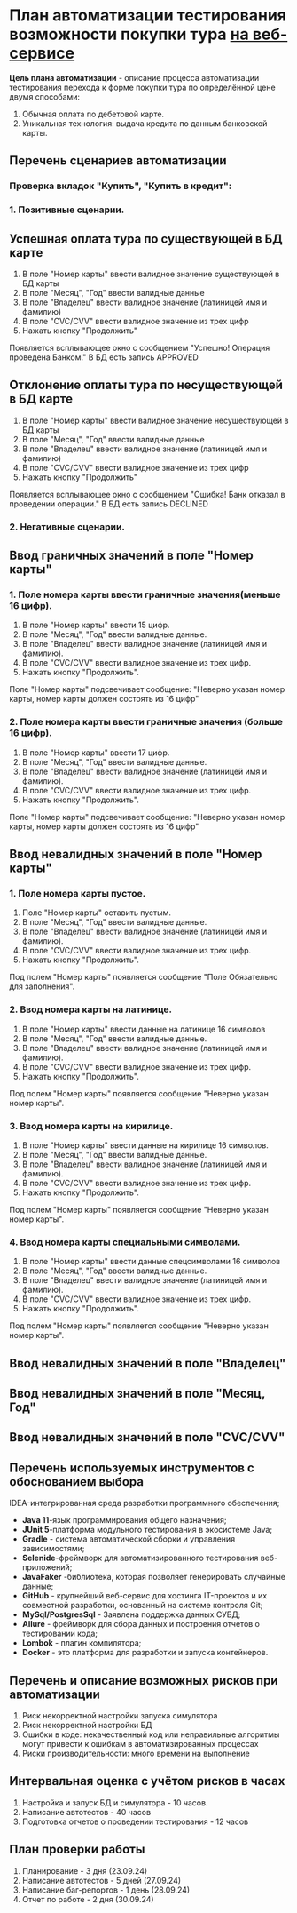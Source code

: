 # **План автоматизации тестирования возможности покупки тура [на веб-сервисе](http://localhost:8080/)**

**Цель плана автоматизации** - описание процесса автоматизации тестирования перехода к форме покупки тура по определённой цене двумя способами:
1. Обычная оплата по дебетовой карте.
2. Уникальная технология: выдача кредита по данным банковской карты.

## **Перечень сценариев автоматизации**

### Проверка вкладок "Купить", "Купить в кредит":

### 1. Позитивные сценарии.

## Успешная оплата тура по существующей в БД карте
1. В поле "Номер карты" ввести валидное значение существующей в БД карты
2. В поле "Месяц", "Год" ввести валидные данные
3. В поле "Владелец" ввести валидное значение (латиницей имя и фамилию)
4. В поле "CVC/CVV" ввести валидное значение из трех цифр
5. Нажать кнопку "Продолжить"

Появляется всплывающее окно с сообщением "Успешно! Операция проведена Банком."
В БД есть запись APPROVED

## Отклонение оплаты тура по несуществующей в БД карте
1. В поле "Номер карты" ввести валидное значение несуществующей в БД карты
2. В поле "Месяц", "Год" ввести валидные данные
3. В поле "Владелец" ввести валидное значение (латиницей имя и фамилию)
4. В поле "CVC/CVV" ввести валидное значение из трех цифр
5. Нажать кнопку "Продолжить"

Появляется всплывающее окно с сообщением "Ошибка! Банк отказал в проведении операции."
В БД есть запись DECLINED

### 2. Негативные сценарии.

## Ввод граничных значений в поле "Номер карты"

### 1. Поле номера карты ввести граничные значения(меньше 16 цифр).
1. В поле "Номер карты" ввести 15 цифр.
2. В поле "Месяц", "Год" ввести валидные данные.
3. В поле "Владелец" ввести валидное значение (латиницей имя и фамилию).
4. В поле "CVC/CVV" ввести валидное значение из трех цифр.
5. Нажать кнопку "Продолжить".

Поле "Номер карты" подсвечивает сообщение: "Неверно указан номер карты, номер карты должен состоять из 16 цифр"

### 2. Поле номера карты ввести граничные значения (больше 16 цифр).
1. В поле "Номер карты" ввести 17 цифр.
2. В поле "Месяц", "Год" ввести валидные данные.
3. В поле "Владелец" ввести валидное значение (латиницей имя и фамилию).
4. В поле "CVC/CVV" ввести валидное значение из трех цифр.
5. Нажать кнопку "Продолжить".

Поле "Номер карты" подсвечивает сообщение: "Неверно указан номер карты, номер карты должен состоять из 16 цифр"

## Ввод невалидных значений в поле "Номер карты"

### 1. Поле номера карты пустое.

1. Поле "Номер карты" оставить пустым.
2. В поле "Месяц", "Год" ввести валидные данные.
3. В поле "Владелец" ввести валидное значение (латиницей имя и фамилию).
4. В поле "CVC/CVV" ввести валидное значение из трех цифр.
5. Нажать кнопку "Продолжить".

Под полем "Номер карты" появляется сообщение "Поле Обязательно для заполнения".

### 2. Ввод номера карты на латинице.
1. В поле "Номер карты" ввести данные на латинице 16 символов
2. В поле "Месяц", "Год" ввести валидные данные.
3. В поле "Владелец" ввести валидное значение (латиницей имя и фамилию).
4. В поле "CVC/CVV" ввести валидное значение из трех цифр.
5. Нажать кнопку "Продолжить".

Под полем "Номер карты" появляется сообщение "Неверно указан номер карты".

### 3. Ввод номера карты на кирилице.
1. В поле "Номер карты" ввести данные на кирилице 16 символов.
2. В поле "Месяц", "Год" ввести валидные данные.
3. В поле "Владелец" ввести валидное значение (латиницей имя и фамилию).
4. В поле "CVC/CVV" ввести валидное значение из трех цифр.
5. Нажать кнопку "Продолжить".

Под полем "Номер карты" появляется сообщение "Неверно указан номер карты".

### 4. Ввод номера карты специальными символами.
1. В поле "Номер карты" ввести данные спецсимволами 16 символов
2. В поле "Месяц", "Год" ввести валидные данные.
3. В поле "Владелец" ввести валидное значение (латиницей имя и фамилию).
4. В поле "CVC/CVV" ввести валидное значение из трех цифр.
5. Нажать кнопку "Продолжить".

Под полем "Номер карты" появляется сообщение "Неверно указан номер карты".

## Ввод невалидных значений в поле "Владелец"

## Ввод невалидных значений в поле "Месяц, Год"

## Ввод невалидных значений в поле "CVC/CVV"

## **Перечень используемых инструментов с обоснованием выбора**

IDEA-интегрированная среда разработки программного обеспечения;
* **Java 11**-язык программирования общего назначения;
* **JUnit 5**-платформа модульного тестирования в экосистеме Java;
* **Gradle** - система автоматической сборки и управления зависимостями;
* **Selenide**-фреймворк для автоматизированного тестирования веб-приложений;
* **JavaFaker** -библиотека, которая позволяет генерировать случайные данные;
* **GitHub** - крупнейший веб-сервис для хостинга IT-проектов и их совместной разработки, основанный на системе контроля Git;
* **MySql/PostgresSql** - Заявлена поддержка данных СУБД;
* **Allure** - фреймворк для сбора данных и построения отчетов о тестировании кода;
* **Lombok** - плагин компилятора;
* **Docker** - это платформа для разработки и запуска контейнеров.

## **Перечень и описание возможных рисков при автоматизации**

1. Риск некорректной настройки запуска симулятора
2. Риск некорректной настройки БД
3. Ошибки в коде: некачественный код или неправильные алгоритмы могут привести к ошибкам в автоматизированных процессах
4. Риски производительности: много времени на выполнение


## **Интервальная оценка с учётом рисков в часах**

1. Настройка и запуск БД и симулятора - 10 часов.
2. Написание автотестов - 40 часов
3. Подготовка отчетов о проведении тестирования - 12 часов

## **План проверки работы**

1. Планирование - 3 дня (23.09.24)
2. Написание автотестов - 5 дней (27.09.24)
3. Написание баг-репортов - 1 день (28.09.24)
4. Отчет по работе - 2 дня (30.09.24)